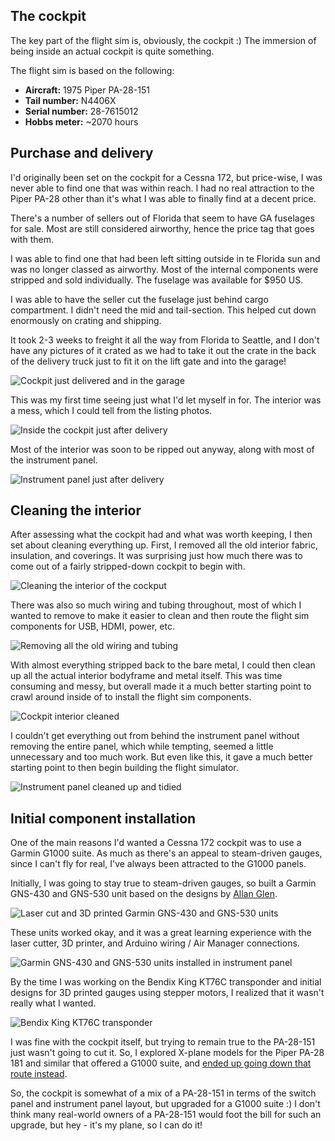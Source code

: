 ## The cockpit

The key part of the flight sim is, obviously, the cockpit :) The immersion of being inside an actual cockpit is quite something.

The flight sim is based on the following:

* **Aircraft:** 1975 Piper PA-28-151
* **Tail number:** N4406X
* **Serial number:** 28-7615012
* **Hobbs meter:** ~2070 hours

## Purchase and delivery

I'd originally been set on the cockpit for a Cessna 172, but price-wise, I was never able to find one that was within reach. I had no real attraction to the Piper PA-28 other than it's what I was able to finally find at a decent price.

There's a number of sellers out of Florida that seem to have GA fuselages for sale. Most are still considered airworthy, hence the price tag that goes with them.

I was able to find one that had been left sitting outside in te Florida sun and was no longer classed as airworthy. Most of the internal components were stripped and sold individually. The fuselage was available for $950 US.

I was able to have the seller cut the fuselage just behind cargo compartment. I didn't need the mid and tail-section. This helped cut down enormously on crating and shipping.

It took 2-3 weeks to freight it all the way from Florida to Seattle, and I don't have any pictures of it crated as we had to take it out the crate in the back of the delivery truck just to fit it on the lift gate and into the garage!

![Cockpit just delivered and in the garage](images/cockpit/just-delivered.jpg)

This was my first time seeing just what I'd let myself in for. The interior was a mess, which I could tell from the listing photos.

![Inside the cockpit just after delivery](images/cockpit/just-delivered-interior.jpg)

Most of the interior was soon to be ripped out anyway, along with most of the instrument panel.

![Instrument panel just after delivery](images/cockpit/just-delivered-dash.jpg)

## Cleaning the interior

After assessing what the cockpit had and what was worth keeping, I then set about cleaning everything up. First, I removed all the old interior fabric, insulation, and coverings. It was surprising just how much there was to come out of a fairly stripped-down cockpit to begin with.

![Cleaning the interior of the cockput](images/cockpit/cleaning-interior.jpg)

There was also so much wiring and tubing throughout, most of which I wanted to remove to make it easier to clean and then route the flight sim components for USB, HDMI, power, etc.

![Removing all the old wiring and tubing](images/cockpit/cleaning-wiring.jpg)

With almost everything stripped back to the bare metal, I could then clean up all the actual interior bodyframe and metal itself. This was time consuming and messy, but overall made it a much better starting point to crawl around inside of to install the flight sim components.

![Cockpit interior cleaned](images/cockpit/interior-cleaned.jpg)

I couldn't get everything out from behind the instrument panel without removing the entire panel, which while tempting, seemed a little unnecessary and too much work. But even like this, it gave a much better starting point to then begin building the flight simulator.

![Instrument panel cleaned up and tidied](images/cockpit/interior-cleaned-dash.jpg)

## Initial component installation

One of the main reasons I'd wanted a Cessna 172 cockpit was to use a Garmin G1000 suite. As much as there's an appeal to steam-driven gauges, since I can't fly for real, I've always been attracted to the G1000 panels.

Initially, I was going to stay true to steam-driven gauges, so built a Garmin GNS-430 and GNS-530 unit based on the designs by [Allan Glen](https://cessna172sim.allanglen.com/).

![Laser cut and 3D printed Garmin GNS-430 and GNS-530 units](images/cockpit/gns-430-530.jpg)

These units worked okay, and it was a great learning experience with the laser cutter, 3D printer, and Arduino wiring / Air Manager connections.

![Garmin GNS-430 and GNS-530 units installed in instrument panel](images/cockpit/initial-instrument-panel.jpg)

By the time I was working on the Bendix King KT76C transponder and initial designs for 3D printed gauges using stepper motors, I realized that it wasn't really what I wanted.

![Bendix King KT76C transponder](images/cockpit/kt76c.jpg)

I was fine with the cockpit itself, but trying to remain true to the PA-28-151 just wasn't going to cut it. So, I explored X-plane models for the Piper PA-28 181 and similar that offered a G1000 suite, and [ended up going down that route instead](g1000.md).

So, the cockpit is somewhat of a mix of a PA-28-151 in terms of the switch panel and instrument panel layout, but upgraded for a G1000 suite :) I don't think many real-world owners of a PA-28-151 would foot the bill for such an upgrade, but hey - it's my plane, so I can do it!